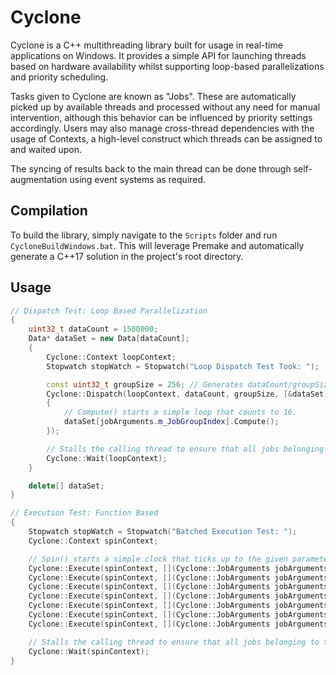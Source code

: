 # Cyclone

Cyclone is a C++ multithreading library built for usage in real-time applications on Windows. It provides a simple API for launching threads based on hardware availability whilst supporting loop-based parallelizations and priority scheduling. 

Tasks given to Cyclone are known as "Jobs". These are automatically picked up by available threads and processed without any need for manual intervention, although this behavior can be influenced by priority settings accordingly. Users may also manage cross-thread dependencies with the usage of Contexts, a high-level construct which threads can be assigned to and waited upon.

The syncing of results back to the main thread can be done through self-augmentation using event systems as required.

## Compilation

To build the library, simply navigate to the `Scripts` folder and run `CycloneBuildWindows.bat`. This will leverage Premake and automatically generate a C++17 solution in the project's root directory.

## Usage

```c++
// Dispatch Test: Loop Based Parallelization
{
    uint32_t dataCount = 1500000;
    Data* dataSet = new Data[dataCount];
    {
        Cyclone::Context loopContext;
        Stopwatch stopWatch = Stopwatch("Loop Dispatch Test Took: ");

        const uint32_t groupSize = 256; // Generates dataCount/groupSize individual jobs to process the loop.
        Cyclone::Dispatch(loopContext, dataCount, groupSize, [&dataSet](Cyclone::JobArguments jobArguments)
        {
            // Compute() starts a simple loop that counts to 16.
            dataSet[jobArguments.m_JobGroupIndex].Compute();
        });

        // Stalls the calling thread to ensure that all jobs belonging to the given context have completed execution.
        Cyclone::Wait(loopContext);
    }

    delete[] dataSet;
}

// Execution Test: Function Based
{
    Stopwatch stopWatch = Stopwatch("Batched Execution Test: ");
    Cyclone::Context spinContext;

    // Spin() starts a simple clock that ticks up to the given parameter in milliseconds.
    Cyclone::Execute(spinContext, [](Cyclone::JobArguments jobArguments) { Spin(10); });
    Cyclone::Execute(spinContext, [](Cyclone::JobArguments jobArguments) { Spin(100); });
    Cyclone::Execute(spinContext, [](Cyclone::JobArguments jobArguments) { Spin(1000); });
    Cyclone::Execute(spinContext, [](Cyclone::JobArguments jobArguments) { Spin(10000); });
    Cyclone::Execute(spinContext, [](Cyclone::JobArguments jobArguments) { Spin(100000); });
    Cyclone::Execute(spinContext, [](Cyclone::JobArguments jobArguments) { Spin(1000000); });
    Cyclone::Execute(spinContext, [](Cyclone::JobArguments jobArguments) { Spin(10000000); });

    // Stalls the calling thread to ensure that all jobs belonging to the given context have completed execution.
    Cyclone::Wait(spinContext);
}
